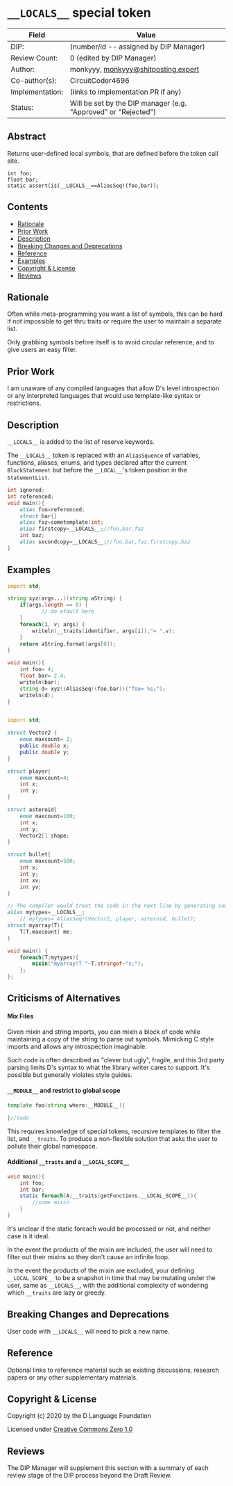 # `__LOCALS__` special token

| Field           | Value                                                           |
|-----------------|-----------------------------------------------------------------|
| DIP:            | (number/id -- assigned by DIP Manager)                          |
| Review Count:   | 0 (edited by DIP Manager)                                       |
| Author:         | monkyyy, monkyyy@shitposting.expert                                    |
| Co-author(s):   | CircuitCoder4696                                    |
| Implementation: | (links to implementation PR if any)                             |
| Status:         | Will be set by the DIP manager (e.g. "Approved" or "Rejected")  |

## Abstract

Returns user-defined local symbols, that are defined before the token call site.

<!--
This also needs to be corrected.  I don't think you want the language developers to have to correct silly mistakes like this just to see what your trying to convey to them.  
-->
```
int foo;
float bar;
static assert(is(__LOCALS__==AliasSeq!(foo,bar));
```


## Contents
* [Rationale](#rationale)
* [Prior Work](#prior-work)
* [Description](#description)
* [Breaking Changes and Deprecations](#breaking-changes-and-deprecations)
* [Reference](#reference)
* [Examples](#example)
* [Copyright & License](#copyright--license)
* [Reviews](#reviews)

## Rationale

Often while meta-programming you want a list of symbols, this can be hard if not impossible to get thru traits or require the user to maintain a separate list.

Only grabbing symbols before itself is to avoid circular reference, and to give users an easy filter.

<!--
More information needed.  
(1)   What would this be used for, and why?  
(2)   What other uses would it have?  
(2)   What other need would it satisfy?  
-->

## Prior Work

I am unaware of any compiled languages that allow D's level introspection or any interpreted languages that would use template-like syntax or restrictions.

<!--
What were you trying to do, in your prior work?  
-->

## Description

`__LOCALS__` is added to the list of reserve keywords.

The `__LOCALS__` token is replaced with an `AliasSquence` of variables, functions, aliases, enums, and types declared after the current `BlockStatement` but before the `__LOCAL__`'s token position in the `StatementList`.

```d
int ignored;
int referenced;
void main(){
    alias foo=referenced;
    struct bar{}
    alias faz=sometemplate!int;
    alias firstcopy=__LOCALS__;//foo,bar,faz
    int baz;
    alias secondcopy=__LOCALS__;//foo,bar,faz,firstcopy,baz
}
```

## Examples
<!--
It needs examples that would actually work in dlang.  
The example that was removed would require the special token to provide access to scopes other than the local scope,
 potentially all the way to main.  
-->

```d
import std;

string xyz(args...)(string aString) {
    if(args.length == 0) {
           // do efault here
    }
    foreach(i, v; args) {
        writeln(__traits(identifier, args[i]),"= ",v);
    }
    return aString.format(args[0]);
}

void main(){
    int foo= 4;
    float bar= 2.4;
    writeln(bar);
    string d= xyz!(AliasSeq!(foo,bar))("foo= %s;");
    writeln(d);
}
```

```d

import std;

struct Vector2 {
    enum maxcount= 2;
    public double x;
    public double y;
}

struct player{
	enum maxcount=4;
	int x;
	int y;
}

struct asteroid{
	enum maxcount=100;
	int x;
	int y;
	Vector2[] shape;
}

struct bullet{
	enum maxcount=500;
	int x;
	int y;
	int xv;
	int yv;
}

// The compiler would treat the code in the next line by generating something like alias `AliasSeq!(`{local variables listed in an alias-sequence}`)`.  
alias mytypes=__LOCALS__;
    // mytypes= AliasSeq!(Vector2, player, asteroid, bullet);
struct myarray(T){
	T[T.maxcount] me;
}

void main() {
    foreach(T;mytypes){
	    mixin("myarray!T "~T.stringof~"s;");
    };
};

```


## Criticisms of Alternatives

#### Mix Files

Given mixin and string imports, you can mixin a block of code while maintaining a copy of the string to parse out symbols. Mimicking C style imports and allows any introspection imaginable.

Such code is often described as "clever but ugly", fragile, and this 3rd party parsing limits D's syntax to what the library writer cares to support. It's possible but generally violates style guides.

#### `__MODULE__` and restrict to global scope

```d
template foo(string where:__MODULE__){

}//todo
```

This requires knowledge of special tokens, recursive templates to filter the list, and `__traits`. To produce a non-flexible solution that asks the user to pollute their global namespace.

#### Additional `__traits` and a `__LOCAL_SCOPE__`

```d
void main(){
    int foo;
    int bar;
    static foreach(A;__traits(getFunctions,__LOCAL_SCOPE__)){
        //some mixin
    }
}
```

It's unclear if the static foreach would be processed or not, and neither case is it ideal.

In the event the products of the mixin are included, the user will need to filter out their mixins so they don't cause an infinite loop.

In the event the products of the mixin are excluded, your defining `__LOCAL_SCOPE__` to be a snapshot in time that may be mutating under the user, same as `__LOCALS__`, with the additional complexity of wondering which `__traits` are lazy or greedy.


## Breaking Changes and Deprecations

User code with `__LOCALS__` will need to pick a new name.  

## Reference
Optional links to reference material such as existing discussions, research papers
or any other supplementary materials.

## Copyright & License
Copyright (c) 2020 by the D Language Foundation

Licensed under [Creative Commons Zero 1.0](https://creativecommons.org/publicdomain/zero/1.0/legalcode.txt)

## Reviews
The DIP Manager will supplement this section with a summary of each review stage
of the DIP process beyond the Draft Review.
